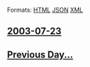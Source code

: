 
Formats: [HTML](2003/07/23/index.html)  [JSON](2003/07/23/index.json)  [XML](2003/07/23/index.xml)  

## [2003-07-23](/news/2003/07/23/index.md)

## [Previous Day...](/news/2003/07/22/index.md)

